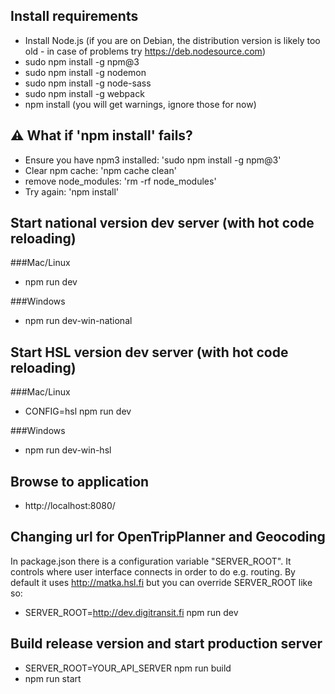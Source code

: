 ## Install requirements
- Install Node.js
  (if you are on Debian, the distribution version is likely too old -
  in case of problems try https://deb.nodesource.com)
- sudo npm install -g npm@3
- sudo npm install -g nodemon
- sudo npm install -g node-sass
- sudo npm install -g webpack
- npm install
  (you will get warnings, ignore those for now)

## :warning: What if 'npm install' fails?
- Ensure you have npm3 installed: 'sudo npm install -g npm@3'
- Clear npm cache: 'npm cache clean'
- remove node_modules: 'rm -rf node_modules'
- Try again: 'npm install'

## Start national version dev server (with hot code reloading)

###Mac/Linux

- npm run dev

###Windows

- npm run dev-win-national

## Start HSL version dev server (with hot code reloading)

###Mac/Linux

- CONFIG=hsl npm run dev

###Windows

- npm run dev-win-hsl

## Browse to application
- http://localhost:8080/

## Changing url for OpenTripPlanner and Geocoding
In package.json there is a configuration variable "SERVER_ROOT". It controls where user interface connects in order to do e.g. routing.
By default it uses http://matka.hsl.fi but you can override SERVER_ROOT like so:

- SERVER_ROOT=http://dev.digitransit.fi npm run dev
## Build release version and start production server
- SERVER_ROOT=YOUR_API_SERVER npm run build
- npm run start
